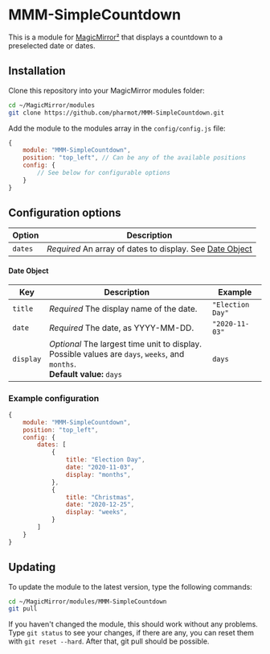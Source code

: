 # MMM-SimpleCountdown

This is a module for [MagicMirror²](https://github.com/MichMich/MagicMirror/) that displays a countdown to a preselected date or dates.

## Installation

Clone this repository into your MagicMirror modules folder:

```bash
cd ~/MagicMirror/modules
git clone https://github.com/pharmot/MMM-SimpleCountdown.git
```

Add the module to the modules array in the `config/config.js` file:

```js
{
    module: "MMM-SimpleCountdown",
    position: "top_left", // Can be any of the available positions
    config: {
        // See below for configurable options
    }
}
```

## Configuration options

| **Option**    | **Description** |
|-------------- | ---------------- |
| `dates`       | *Required* An array of dates to display.  See [Date Object](#date-obkect) |

#### Date Object

| **Key** | **Description** | **Example** |
| ------- | --------------- | ----------- |
| `title` | *Required* The display name of the date. | `"Election Day"` |
| `date`  | *Required* The date, as YYYY-MM-DD. | `"2020-11-03"` |
| `display` | *Optional* The largest time unit to display.  Possible values are `days`, `weeks`, and `months`. <br>**Default value:** `days` | `days` |

### Example configuration

```js
{
    module: "MMM-SimpleCountdown",
    position: "top_left",
    config: {
        dates: [
            {
                title: "Election Day",
                date: "2020-11-03",
                display: "months",
            },
            {
                title: "Christmas",
                date: "2020-12-25",
                display: "weeks",
            }
        ]
    }
}
```

## Updating

To update the module to the latest version, type the following commands:

```bash
cd ~/MagicMirror/modules/MMM-SimpleCountdown
git pull
```

If you haven't changed the module, this should work without any problems.
Type `git status` to see your changes, if there are any, you can reset them with `git reset --hard`. After that, git pull should be possible.
